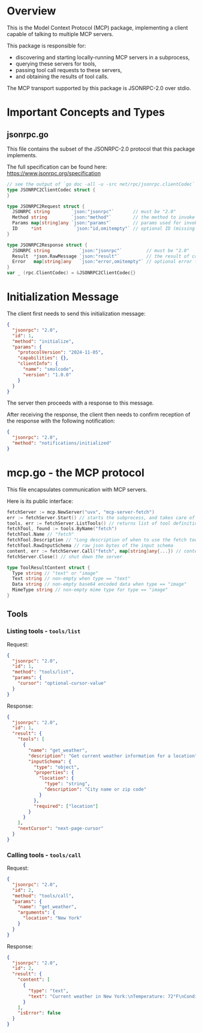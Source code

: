 # Overview

This is the Model Context Protocol (MCP) package, implementing a client capable of talking to multiple MCP servers.

This package is responsible for:

- discovering and starting locally-running MCP servers in a subprocess,
- querying these servers for tools,
- passing tool call requests to these servers,
- and obtaining the results of tool calls.

The MCP transport supported by this package is JSONRPC-2.0 over stdio.

# Important Concepts and Types

## jsonrpc.go

This file contains the subset of the JSONRPC-2.0 protocol that this package implements.

The full specification can be found here: <https://www.jsonrpc.org/specification>

```go
// see the output of `go doc -all -u -src net/rpc/jsonrpc.clientCodec` for inspiration
type JSONRPC2ClientCodec struct {
}

type JSONRPC2Request struct {
  JSONRPC string        `json:"jsonrpc"`       // must be "2.0"
  Method string         `json:"method"`        // the method to invoke on the server
  Params map[string]any `json:"params"`        // params used for invoking the method
  ID     *int            `json:"id,omitempty"` // optional ID (missing = notification)
}

type JSONRPC2Response struct {
  JSONRPC string           `json:"jsonrpc"`         // must be "2.0"
  Result  *json.RawMessage `json:"result"`          // the result of calling the method
  Error   map[string]any   `json:"error,omitempty"` // optional error from
}
var _ (rpc.ClientCodec) = &JSONRPC2ClientCodec{}
```

# Initialization Message

The client first needs to send this initialization message:

```json
{
  "jsonrpc": "2.0",
  "id": 1,
  "method": "initialize",
  "params": {
    "protocolVersion": "2024-11-05",
    "capabilities": {},
    "clientInfo": {
      "name": "smolcode",
      "version": "1.0.0"
    }
  }
}
```

The server then proceeds with a response to this message.

After receiving the response, the client then needs to confirm reception of the response with the following notification:

```json
{
  "jsonrpc": "2.0",
  "method": "notifications/initialized"
}
```

# mcp.go - the MCP protocol

This file encapsulates communication with MCP servers.

Here is its public interface:

```go
fetchServer := mcp.NewServer("uvx", "mcp-server-fetch")
err := fetchServer.Start() // starts the subprocess, and takes care of the initialization handshake
tools, err := fetchServer.ListTools() // returns list of tool definitions
fetchTool, found := tools.ByName("fetch")
fetchTool.Name // "fetch"
fetchTool.Description // "Long description of when to use the fetch tool"
fetchTool.RawInputSchema // raw json bytes of the input schema
content, err := fetchServer.Call("fetch", map[string]any{...}) // content is []mcp.ToolResultContent
fetchServer.Close() // shut down the server

type ToolResultContent struct {
  Type string // "text" or "image"
  Text string // non-empty when type == "text"
  Data string // non-empty base64 encoded data when type == "image"
  MimeType string // non-empty mime type for type == "image"
}
```

## Tools

### Listing tools - `tools/list`

Request:

```json
{
  "jsonrpc": "2.0",
  "id": 1,
  "method": "tools/list",
  "params": {
    "cursor": "optional-cursor-value"
  }
}
```

Response:

```json
{
  "jsonrpc": "2.0",
  "id": 1,
  "result": {
    "tools": [
      {
        "name": "get_weather",
        "description": "Get current weather information for a location",
        "inputSchema": {
          "type": "object",
          "properties": {
            "location": {
              "type": "string",
              "description": "City name or zip code"
            }
          },
          "required": ["location"]
        }
      }
    ],
    "nextCursor": "next-page-cursor"
  }
}
```

### Calling tools - `tools/call`

Request:

```json
{
  "jsonrpc": "2.0",
  "id": 2,
  "method": "tools/call",
  "params": {
    "name": "get_weather",
    "arguments": {
      "location": "New York"
    }
  }
}
```

Response:

```json
{
  "jsonrpc": "2.0",
  "id": 2,
  "result": {
    "content": [
      {
        "type": "text",
        "text": "Current weather in New York:\nTemperature: 72°F\nConditions: Partly cloudy"
      }
    ],
    "isError": false
  }
}
```
